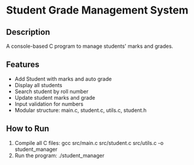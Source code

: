 # Student Grade Management System

## Description
A console-based C program to manage students' marks and grades.


## Features
- Add Student with marks and auto grade
- Display all students
- Search student by roll number
- Update student marks and grade
- Input validation for numbers
- Modular structure: main.c, student.c, utils.c, student.h

## How to Run
1. Compile all C files:
   gcc src/main.c src/student.c src/utils.c -o student_manager
2. Run the program:
   ./student_manager
